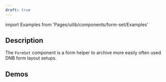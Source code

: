 ```yaml
---
draft: true
---
```


import Examples from 'Pages/uilib/components/form-set/Examples'

## Description

The `FormSet` component is a form helper to archive more easily often used DNB form layout setups.

## Demos

<Examples />
